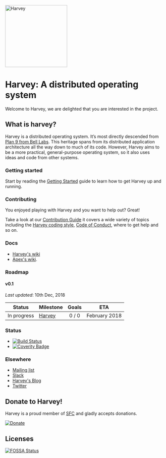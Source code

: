 <img src="https://harvey-os.org/images/harvey-os-logo.svg" alt="Harvey" width="200px"/>

# Harvey: A distributed operating system

Welcome to Harvey, we are delighted that you are interested in the
project.

## What is harvey?

Harvey is a distributed operating system. It’s most directly descended from [Plan 9 from Bell Labs](https://en.wikipedia.org/wiki/Plan_9_from_Bell_Labs). This heritage spans from its distributed application architecture all the way down to much of its code. However, Harvey aims to be a more practical, general-purpose operating system, so it also uses ideas and code from other systems.

### Getting started

Start by reading the [Getting Started](https://github.com/Harvey-OS/harvey/wiki/Getting-Started)
guide to learn how to get Harvey up and running.

### Contributing

You enjoyed playing with Harvey and you want to help out? Great!

Take a look at our [Contribution Guide](https://github.com/Harvey-OS/harvey/blob/master/CONTRIBUTING.md) it covers a wide variety of topics including the [Harvey coding style](https://github.com/Harvey-OS/harvey/blob/master/CONTRIBUTING.md#coding-conventions), [Code of Conduct](https://github.com/Harvey-OS/harvey/wiki/Code-of-Conduct), where to get help and so on.

### Docs

* [Harvey's wiki](https://github.com/Harvey-OS/harvey/wiki)
* [Apex's wiki](https://github.com/Harvey-OS/apex/wiki).

### Roadmap

#### v0.1

_Last updated_: 10th Dec, 2018

|   Status    | Milestone                                              | Goals |      ETA      |
| :---------: | :----------------------------------------------------- | :---: | :-----------: |
| In progress | [Harvey](https://github.com/orgs/Harvey-OS/projects/2) | 0 / 0 | February 2018 |

### Status

* [![Build Status](https://travis-ci.org/Harvey-OS/harvey.svg?branch=master)](https://travis-ci.org/Harvey-OS/harvey)
* [![Coverity Badge](https://scan.coverity.com/projects/5328/badge.svg)](https://scan.coverity.com/projects/5328)


### Elsewhere

* [Mailing list](https://groups.google.com/forum/#!forum/harvey)
* [Slack](https://harvey-slack.herokuapp.com/)
* [Harvey's Blog](https://harvey-os.org/#news)
* [Twitter](https://twitter.com/harvey_os)

## Donate to Harvey!

Harvey is a proud member of [SFC](https://sfconservancy.org/projects/current/) and gladly accepts donations.

[![Donate](https://img.shields.io/badge/Donate-PayPal-brightgreen.svg)](https://www.paypal.com/cgi-bin/webscr?cmd=_s-xclick&hosted_button_id=7Q45ZGJBQZZVN)

## Licenses
 
[![FOSSA Status](https://app.fossa.io/api/projects/git%2Bgithub.com%2FHarvey-OS%2Fharvey.svg?type=large)](https://app.fossa.io/projects/git%2Bgithub.com%2FHarvey-OS%2Fharvey?ref=badge_large)